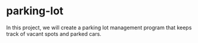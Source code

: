 # parking-lot
In this project, we will create a parking lot management program that keeps track of vacant spots and parked cars.
